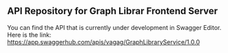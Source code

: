 ## API Repository for Graph Librar Frontend Server

You can find the API that is currently under development in Swagger Editor.
Here is the link: https://app.swaggerhub.com/apis/vagag/GraphLibraryService/1.0.0
